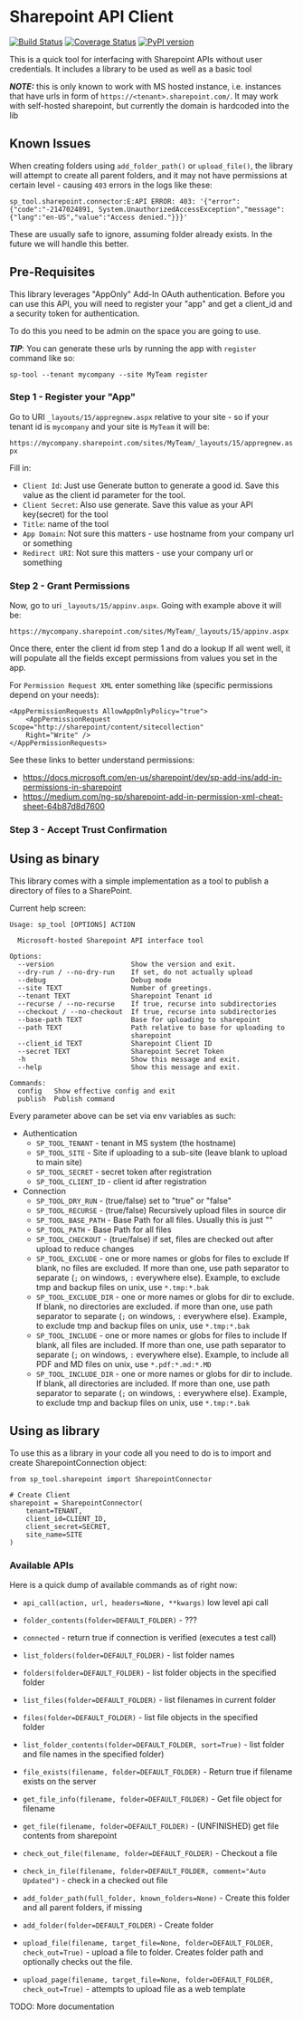 # Sharepoint API Client

[![Build Status](https://app.travis-ci.com/mlasevich/sharepoint-tool.svg?branch=main)](https://app.travis-ci.com/mlasevich/sharepoint-tool)
[![Coverage Status](https://coveralls.io/repos/github/mlasevich/sharepoint-tool/badge.svg?branch=master)](https://coveralls.io/github/mlasevich/sharepoint-tool?branch=master)
[![PyPI version](https://badge.fury.io/py/sharepoint-toolQ.svg)](https://badge.fury.io/py/sharepoint-tool)



This is a quick tool for interfacing with Sharepoint APIs without user
credentials. It includes a library to be used as well as a basic tool

***NOTE:*** this is only known to work with MS hosted instance, i.e. 
instances that have urls in form of `https://<tenant>.sharepoint.com/`.
It may work with self-hosted sharepoint, but currently the domain is 
hardcoded into the lib

## Known Issues

When creating folders using `add_folder_path()` or `upload_file()`, the
library will attempt to create all parent folders, and it may not have
permissions at certain level - causing `403` errors in the logs like these:

```
sp_tool.sharepoint.connector:E:API ERROR: 403: '{"error":{"code":"-2147024891, System.UnauthorizedAccessException","message":{"lang":"en-US","value":"Access denied."}}}'
```

These are usually safe to ignore, assuming folder already exists. In the future
we will handle this better.

## Pre-Requisites

This library leverages "AppOnly" Add-In OAuth authentication. Before you
can use this API, you will need to register your "app" and get a client_id
and a security token for authentication.

To do this you need to be admin on the space you are going to use.

***TIP***: You can generate these urls by running the app with `register` 
command like so:

    sp-tool --tenant mycompany --site MyTeam register

### Step 1 - Register your "App"

Go to URI `_layouts/15/appregnew.aspx` relative to your site - so if your 
tenant id is `mycompany` and your site is `MyTeam` it will be:

`https://mycompany.sharepoint.com/sites/MyTeam/_layouts/15/appregnew.aspx`

Fill in:
* `Client Id`: Just use Generate button to generate a good id. Save this 
  value as the client id parameter for the tool.
* `Client Secret`: Also use generate. Save this value as your API key(secret)
  for the tool
* `Title`: name of the tool
* `App Domain`: Not sure this matters - use hostname from your company url 
  or something
* `Redirect URI`: Not sure this matters - use your company url or something


### Step 2 - Grant Permissions

Now, go to uri `_layouts/15/appinv.aspx`. Going with example above it will be:

`https://mycompany.sharepoint.com/sites/MyTeam/_layouts/15/appinv.aspx`

Once there, enter the client id from step 1 and do a lookup
If all went well, it will populate all the fields except permissions
from values you set in the app.

For `Permission Request XML` enter something like (specific permissions 
depend on your needs):

```
<AppPermissionRequests AllowAppOnlyPolicy="true">  
    <AppPermissionRequest Scope="http://sharepoint/content/sitecollection" 
    Right="Write" />
</AppPermissionRequests>

```
See these links to better understand permissions:

* https://docs.microsoft.com/en-us/sharepoint/dev/sp-add-ins/add-in-permissions-in-sharepoint
* https://medium.com/ng-sp/sharepoint-add-in-permission-xml-cheat-sheet-64b87d8d7600

### Step 3 - Accept Trust Confirmation
## Using as binary

This library comes with a simple implementation as a tool to publish a 
directory of files to a SharePoint. 

Current help screen:

```
Usage: sp_tool [OPTIONS] ACTION

  Microsoft-hosted Sharepoint API interface tool

Options:
  --version                   Show the version and exit.
  --dry-run / --no-dry-run    If set, do not actually upload
  --debug                     Debug mode
  --site TEXT                 Number of greetings.
  --tenant TEXT               Sharepoint Tenant id
  --recurse / --no-recurse    If true, recurse into subdirectories
  --checkout / --no-checkout  If true, recurse into subdirectories
  --base-path TEXT            Base for uploading to sharepoint
  --path TEXT                 Path relative to base for uploading to
                              sharepoint
  --client_id TEXT            Sharepoint Client ID
  --secret TEXT               Sharepoint Secret Token
  -h                          Show this message and exit.
  --help                      Show this message and exit.

Commands:
  config   Show effective config and exit
  publish  Publish command

```

Every parameter above can be set via env variables as such:

* Authentication
    * `SP_TOOL_TENANT` - tenant in MS system (the hostname)
    * `SP_TOOL_SITE` - Site if uploading to a sub-site (leave blank to 
      upload to main site)
    * `SP_TOOL_SECRET` - secret token after registration
    * `SP_TOOL_CLIENT_ID` - client id after registration
* Connection
    * `SP_TOOL_DRY_RUN` - (true/false) set to "true" or "false" 
    * `SP_TOOL_RECURSE` - (true/false) Recursively upload files in source dir
    * `SP_TOOL_BASE_PATH` - Base Path for all files. Usually this is just ""
    * `SP_TOOL_PATH` - Base Path for all files
    * `SP_TOOL_CHECKOUT` - (true/false) if set, files are checked out
      after upload to reduce changes
    * `SP_TOOL_EXCLUDE` - one or more names or globs for files to exclude
      If blank, no files are excluded. If more than one, use path
      separator to separate (`;` on windows, `:` everywhere else).
      Example, to exclude tmp and backup files on unix, use `*.tmp:*.bak`
    * `SP_TOOL_EXCLUDE_DIR` - one or more names or globs for dir to
      exclude. If blank, no directories are excluded. if more than one,
      use path separator to separate (`;` on windows, `:` everywhere
      else). Example, to exclude tmp and backup files on unix, use
      `*.tmp:*.bak`
    * `SP_TOOL_INCLUDE` - one or more names or globs for files to include
      If blank, all files are included. If more than one, use path
      separator to separate (`;` on windows, `:` everywhere else).
      Example, to include all PDF and MD files on unix, 
      use `*.pdf:*.md:*.MD`
    * `SP_TOOL_INCLUDE_DIR` - one or more names or globs for dir to
      include. If blank, all directories are included. If more than one,
      use path separator to separate (`;` on windows, `:` everywhere
      else). Example, to exclude tmp and backup files on unix, use
      `*.tmp:*.bak`


## Using as library

To use this as a library in your code all you need to do is to
import and create SharepointConnection object:

```
from sp_tool.sharepoint import SharepointConnector

# Create Client
sharepoint = SharepointConnector(
    tenant=TENANT,
    client_id=CLIENT_ID,
    client_secret=SECRET,
    site_name=SITE
)

```

### Available APIs

Here is a quick dump of available commands as of right now:

* `api_call(action, url, headers=None, **kwargs)` low level api call
* `folder_contents(folder=DEFAULT_FOLDER)` -  ???
* `connected` - return true if connection is verified (executes a test call)

* `list_folders(folder=DEFAULT_FOLDER)` -  list folder names
* `folders(folder=DEFAULT_FOLDER)` -  list folder objects in the specified  
  folder

* `list_files(folder=DEFAULT_FOLDER)` -  list filenames in current folder
* `files(folder=DEFAULT_FOLDER)` -  list file objects in the specified  
  folder

* `list_folder_contents(folder=DEFAULT_FOLDER, sort=True)` -  list folder 
  and file names in the specified folder)

* `file_exists(filename, folder=DEFAULT_FOLDER)` -  Return true if filename 
  exists on the server
* `get_file_info(filename, folder=DEFAULT_FOLDER)` -  Get file object for 
  filename
* `get_file(filename, folder=DEFAULT_FOLDER)` -  (UNFINISHED) get file contents 
  from sharepoint
* `check_out_file(filename, folder=DEFAULT_FOLDER)` -  Checkout a  file
* `check_in_file(filename, folder=DEFAULT_FOLDER, comment="Auto Updated")` - 
  check in a checked out file
* `add_folder_path(full_folder, known_folders=None)` -  Create this folder 
  and all parent folders, if missing
* `add_folder(folder=DEFAULT_FOLDER)` -  Create folder
* `upload_file(filename, target_file=None, folder=DEFAULT_FOLDER, check_out=True)` - upload a file to folder. Creates folder path and 
  optionally checks out the file.
* `upload_page(filename, target_file=None, folder=DEFAULT_FOLDER, 
  check_out=True)` - attempts to upload file as a web template

TODO: More documentation
